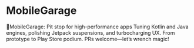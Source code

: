 # MobileGarage
🔧MobileGarage: Pit stop for high-performance apps Tuning Kotlin and Java engines, polishing Jetpack suspensions, and turbocharging UX. From prototype to Play Store podium. PRs welcome—let’s wrench magic!
